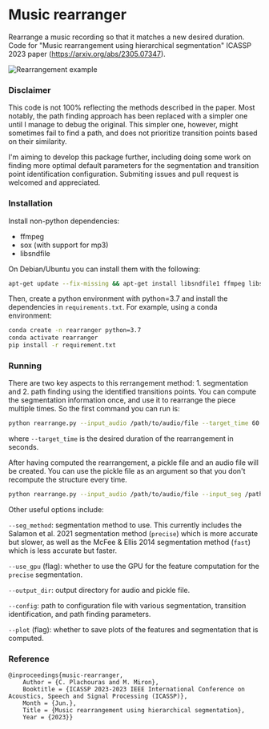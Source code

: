 # Music rearranger

Rearrange a music recording so that it matches a new desired duration. Code for "Music rearrangement using hierarchical segmentation" ICASSP 2023 paper (https://arxiv.org/abs/2305.07347).

![Rearrangement example](https://github.com/chrispla/music-rearranger/blob/main/examples/rearrangement.gif)

### Disclaimer

This code is not 100% reflecting the methods described in the paper. Most notably, the path finding approach has been replaced with a simpler one until I manage to debug the original. This simpler one, however, might sometimes fail to find a path, and does not prioritize transition points based on their similarity. 

I'm aiming to develop this package further, including doing some work on finding more optimal default parameters for the segmentation and transition point identification configuration. Submiting issues and pull request is welcomed and appreciated.

### Installation

Install non-python dependencies:

* ffmpeg
* sox (with support for mp3)
* libsndfile

On Debian/Ubuntu you can install them with the following:

```bash
apt-get update --fix-missing && apt-get install libsndfile1 ffmpeg libsox-fmt-all sox -y
```

Then, create a python environment with python=3.7 and install the dependencies in `requirements.txt`. For example, using a conda environment:
```bash
conda create -n rearranger python=3.7
conda activate rearranger
pip install -r requirement.txt
```

### Running

There are two key aspects to this rerrangement method: 1. segmentation and 2. path finding using the identified transitions points. You can compute the segmentation information once, and use it to rearrange the piece multiple times. So the first command you can run is:

```bash
python rearrange.py --input_audio /path/to/audio/file --target_time 60
```

where `--target_time` is the desired duration of the rearrangement in seconds.

After having computed the rearrangement, a pickle file and an audio file will be created. You can use the pickle file as an argument so that you don't recompute the structure every time.

```bash
python rearrange.py --input_audio /path/to/audio/file --input_seg /path/to/segmentation/pickle/file --target_time 60
```

Other useful options include:

`--seg_method`: segmentation method to use. This currently includes the Salamon et al. 2021 segmentation method (`precise`) which is more accurate but slower, as well as the McFee & Ellis 2014 segmentation method (`fast`) which is less accurate but faster.

`--use_gpu` (flag): whether to use the GPU for the feature computation for the `precise` segmentation.

`--output_dir`: output directory for audio and pickle file.

`--config`: path to configuration file with various segmentation, transition identification, and path finding parameters.

`--plot` (flag): whether to save plots of the features and segmentation that is computed.

### Reference

```
@inproceedings{music-rearranger,
    Author = {C. Plachouras and M. Miron},
    Booktitle = {ICASSP 2023-2023 IEEE International Conference on Acoustics, Speech and Signal Processing (ICASSP)},
    Month = {Jun.},
    Title = {Music rearrangement using hierarchical segmentation},
    Year = {2023}}
```
